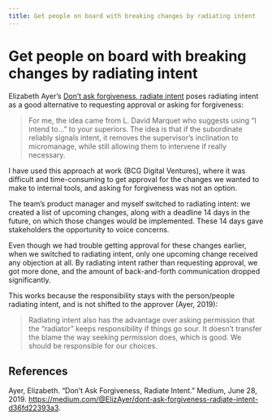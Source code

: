 ```yaml
---
title: Get people on board with breaking changes by radiating intent
---
```


# Get people on board with breaking changes by radiating intent
Elizabeth Ayer’s [Don’t ask forgiveness, radiate intent](https://medium.com/@ElizAyer/dont-ask-forgiveness-radiate-intent-d36fd22393a3) poses radiating intent as a good alternative to requesting approval or asking for forgiveness:

> For me, the idea came from L. David Marquet who suggests using “I intend to…” to your superiors. The idea is that if the subordinate reliably signals intent, it removes the supervisor’s inclination to micromanage, while still allowing them to intervene if really necessary.

I have used this approach at work (BCG Digital Ventures), where it was difficult and time-consuming to get approval for the changes we wanted to make to internal tools, and asking for forgiveness was not an option.

The team’s product manager and myself switched to radiating intent: we created a list of upcoming changes, along with a deadline 14 days in the future, on which those changes would be implemented. These 14 days gave stakeholders the opportunity to voice concerns.

Even though we had trouble getting approval for these changes earlier, when we switched to radiating intent, only one upcoming change received any objection at all. By radiating intent rather than requesting approval, we got more done, and the amount of back-and-forth communication dropped significantly.

This works because the responsibility stays with the person/people radiating intent, and is not shifted to the approver (Ayer, 2019):

> Radiating intent also has the advantage over asking permission that the “radiator” keeps responsibility if things go sour. It doesn’t transfer the blame the way seeking permission does, which is good. We should be responsible for our choices.

## References
Ayer, Elizabeth. “Don’t Ask Forgiveness, Radiate Intent.” Medium, June 28, 2019. <https://medium.com/@ElizAyer/dont-ask-forgiveness-radiate-intent-d36fd22393a3>.
